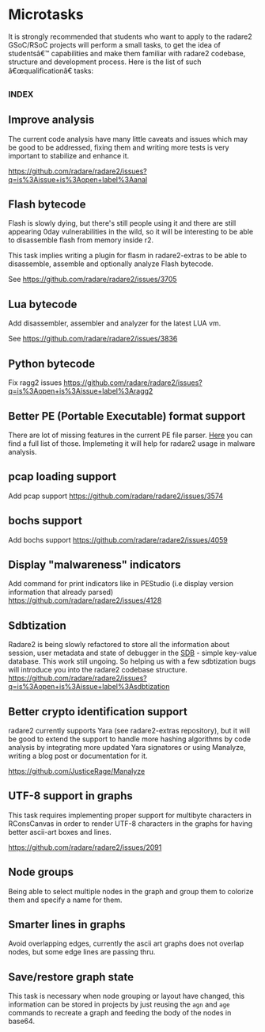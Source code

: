 # Microtasks

It is strongly recommended that students who want to apply to the radare2 GSoC/RSoC projects will perform a small tasks, to get the idea of studentsâ€™ capabilities and make them familiar with radare2 codebase, structure and development process. Here is the list of such â€œqualificationâ€ tasks:

### INDEX

## Improve analysis

The current code analysis have many little caveats and issues which may be good to be addressed, fixing them and writing more tests is very important to stabilize and enhance it.

https://github.com/radare/radare2/issues?q=is%3Aissue+is%3Aopen+label%3Aanal

## Flash bytecode

Flash is slowly dying, but there's still people using it and there are still appearing 0day vulnerabilities in the wild, so it will be interesting to be able to disassemble flash from memory inside r2.

This task implies writing a plugin for flasm in radare2-extras to be able to disassemble, assemble and optionally analyze Flash bytecode.

See https://github.com/radare/radare2/issues/3705
 
## Lua bytecode
Add disassembler, assembler and analyzer for the latest LUA vm.

See https://github.com/radare/radare2/issues/3836
 
## Python bytecode
Fix ragg2 issues https://github.com/radare/radare2/issues?q=is%3Aopen+is%3Aissue+label%3Aragg2

## Better PE (Portable Executable) format support
There are lot of missing features in the current PE file parser. [Here](https://github.com/radare/radare2/issues/921) you can find a full list of those. Implemeting it will help for radare2 usage in malware analysis.

## pcap loading support
Add pcap support https://github.com/radare/radare2/issues/3574

## bochs support
Add bochs support https://github.com/radare/radare2/issues/4059

## Display "malwareness" indicators
Add command for print indicators like in PEStudio (i.e display version information that already parsed) https://github.com/radare/radare2/issues/4128

## Sdbtization
Radare2 is being slowly refactored to store all the information about session, user metadata and state of debugger in the [SDB](https://github.com/radare/sdb) - simple key-value database. This work still ungoing. So helping us with a few sdbtization bugs will introduce you into the radare2 codebase structure.
https://github.com/radare/radare2/issues?q=is%3Aopen+is%3Aissue+label%3Asdbtization

## Better crypto identification support

radare2 currently supports Yara (see radare2-extras repository), but it will be good to extend the support to handle more hashing algorithms by code analysis by integrating more updated Yara signatores or using Manalyze, writing a blog post or documentation for it.

https://github.com/JusticeRage/Manalyze

## UTF-8 support in graphs

This task requires implementing proper support for multibyte characters in RConsCanvas in order to render UTF-8 characters in the graphs for having better ascii-art boxes and lines.

https://github.com/radare/radare2/issues/2091

## Node groups

Being able to select multiple nodes in the graph and group them to colorize them and specify a name for them.

## Smarter lines in graphs

Avoid overlapping edges, currently the ascii art graphs does not overlap nodes, but some edge lines are passing thru.

## Save/restore graph state

This task is necessary when node grouping or layout have changed, this information can be stored in projects by just reusing the `agn` and `age` commands to recreate a graph and feeding the body of the nodes in base64.
